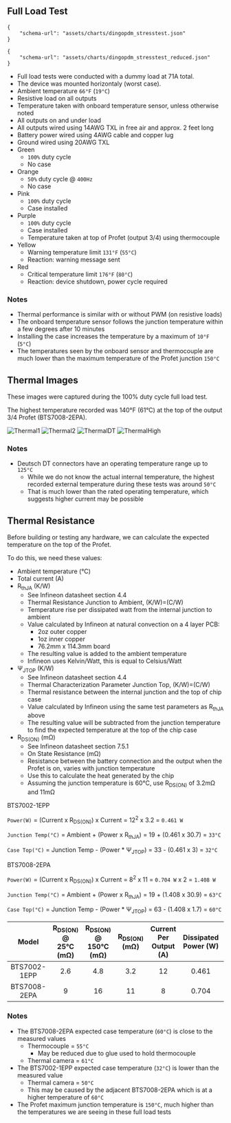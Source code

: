 ## Full Load Test

```vegalite 
{
    "schema-url": "assets/charts/dingopdm_stresstest.json"
}
```

```vegalite 
{
    "schema-url": "assets/charts/dingopdm_stresstest_reduced.json"
}
```

- Full load tests were conducted with a dummy load at 71A total.
- The device was mounted horizontaly (worst case).
- Ambient temperature `66°F` (`19°C`)
- Resistive load on all outputs
- Temperature taken with onboard temperature sensor, unless otherwise noted
- All outputs on and under load
- All outputs wired using 14AWG TXL in free air and approx. 2 feet long
- Battery power wired using 4AWG cable and copper lug
- Ground wired using 20AWG TXL
- Green
    - `100%` duty cycle
    - No case
- Orange
    - `50%` duty cycle @ `400Hz`
    - No case
- Pink
    - `100%` duty cycle
    - Case installed
- Purple
    - `100%` duty cycle
    - Case installed
    - Temperature taken at top of Profet (output 3/4) using thermocouple
- Yellow
    - Warning temperature limit `131°F` (`55°C`)
    - Reaction: warning message sent
- Red
    - Critical temperature limit `176°F` (`80°C`)
    - Reaction: device shutdown, power cycle required

### Notes

- Thermal performance is similar with or without PWM (on resistive loads)
- The onboard temperature sensor follows the junction temperature within a few degrees after 10 minutes
- Installing the case increases the temperature by a maximum of `10°F` (`5°C`)
- The temperatures seen by the onboard sensor and thermocouple are much lower than the maximum temperature of the Profet junction `150°C`



## Thermal Images

These images were captured during the 100% duty cycle full load test. 

The highest temperature recorded was 140°F (61°C) at the top of the output 3/4 Profet (BTS7008-2EPA). 

![Thermal1](../images/thermal1.jpg)
![Thermal2](../images/thermal2.jpg)
![ThermalDT](../images/thermal_dt.jpg)
![ThermalHigh](../images/thermal_high.jpg)

### Notes

- Deutsch DT connectors have an operating temperature range up to `125°C`
  - While we do not know the actual internal temperature, the highest recorded external temperature during these tests was around `50°C`
  - That is much lower than the rated operating temperature, which suggests higher current may be possible



## Thermal Resistance

Before building or testing any hardware, we can calculate the expected temperature on the top of the Profet. 

To do this, we need these values:

- Ambient temperature (°C)
- Total current (A)
- R<sub>thJA</sub> (K/W)
    - See Infineon datasheet section 4.4
    - Thermal Resistance Junction to Ambient, (K/W)=(C/W)
    - Temperature rise per dissipated watt from the internal junction to ambient
    - Value calculated by Infineon at natural convection on a 4 layer PCB:
        - 2oz outer copper
        - 1oz inner copper
        - 76.2mm x 114.3mm board
    - The resulting value is added to the ambient temperature
    - Infineon uses Kelvin/Watt, this is equal to Celsius/Watt
- Ψ<sub>JTOP</sub> (K/W)
    - See Infineon datasheet section 4.4
    - Thermal Characterization Parameter Junction Top, (K/W)=(C/W)
    - Thermal resistance between the internal junction and the top of chip case
    - Value calculated by Infineon using the same test parameters as R<sub>thJA</sub> above
    - The resulting value will be subtracted from the junction temperature to find the expected temperature at the top of the chip case
- R<sub>DS(ON)</sub> (mΩ)
    - See Infineon datasheet section 7.5.1
    - On State Resistance (mΩ)
    - Resistance between the battery connection and the output when the Profet is on, varies with junction temperature
    - Use this to calculate the heat generated by the chip
    - Assuming the junction temperature is 60°C, use R<sub>DS(ON)</sub> of 3.2mΩ and 11mΩ

BTS7002-1EPP

`Power(W)` = (Current x R<sub>DS(ON)</sub>) x Current = 12<sup>2</sup> x 3.2 = `0.461 W`

`Junction Temp(°C)` = Ambient + (Power x R<sub>thJA</sub>) = 19 + (0.461 x 30.7) = `33°C`

`Case Top(°C)` = Junction Temp - (Power * Ψ<sub>JTOP</sub>) = 33 - (0.461 x 3) = `32°C`

BTS7008-2EPA

`Power(W)` = (Current x R<sub>DS(ON)</sub>) x Current = 8<sup>2</sup> x 11 = `0.704 W` x 2 = `1.408 W`

`Junction Temp(°C)` = Ambient + (Power x R<sub>thJA</sub>) = 19 + (1.408 x 30.9) = `63°C`

`Case Top(°C)` = Junction Temp - (Power * Ψ<sub>JTOP</sub>) = 63 - (1.408 x 1.7) = `60°C`

| Model        | R<sub>DS(ON)</sub> @ 25°C (mΩ) | R<sub>DS(ON)</sub> @ 150°C (mΩ) | R<sub>DS(ON)</sub> (mΩ) | Current Per Output (A) | Dissipated Power (W) | # Channels | Total Dissipated Power (W) | Ambient Temp (°C) | R<sub>thJA</sub> (C/W) | Junction Temp (°C) | Ψ<sub>JTOP</sub> (C/W) | Case Top (°C) |
|:------------:|:------------------------------:|:-------------------------------:|:-----------------------:|:----------------------:|:--------------------:|:----------:|:--------------------------:|:-----------------:|:----------------------:|:------------------:|:----------------------:|:-------------:|
| BTS7002-1EPP | 2.6                            | 4.8                             | 3.2                     | 12                     | 0.461                | 1          | 0.461                      | 19                | 30.7                   | 33                 | 3                      | 32            |
| BTS7008-2EPA | 9                              | 16                              | 11                      | 8                      | 0.704                | 2          | 1.408                      | 19                | 30.9                   | 63                 | 1.7                    | 60            |

### Notes

- The BTS7008-2EPA expected case temperature (`60°C`) is close to the measured values
    - Thermocouple = `55°C` 
        - May be reduced due to glue used to hold thermocouple
    - Thermal camera = `61°C`
- The BTS7002-1EPP expected case temperature (`32°C`) is lower than the measured value
    - Thermal camera = `50°C`
    - This may be caused by the adjacent BTS7008-2EPA which is at a higher temperature of `60°C`
- The Profet maximum junction temperature is `150°C`, much higher than the temperatures we are seeing in these full load tests